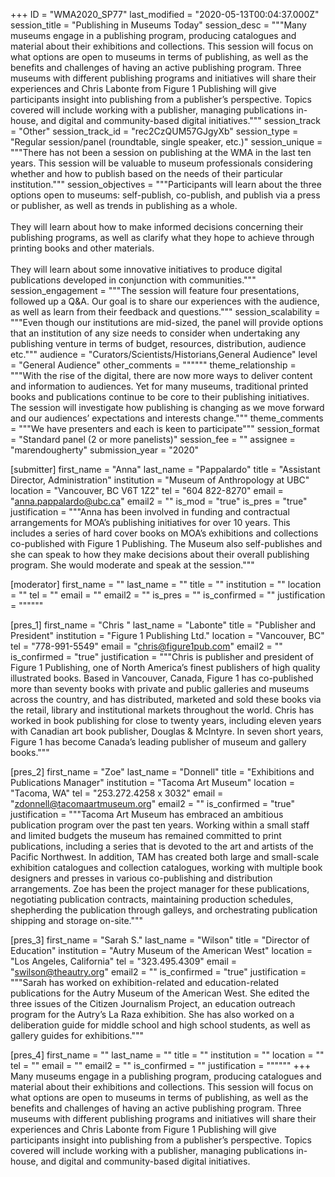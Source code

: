 +++
ID = "WMA2020_SP77"
last_modified = "2020-05-13T00:04:37.000Z"
session_title = "Publishing in Museums Today"
session_desc = """Many museums engage in a publishing program, producing catalogues and material about their exhibitions and collections.  This session will focus on what options are open to museums in terms of publishing, as well as the benefits and challenges of having an active publishing program.  Three museums with different publishing programs and initiatives will share their experiences and Chris Labonte from Figure 1 Publishing will give participants insight into publishing from a publisher’s perspective.  Topics covered will include working with a publisher, managing publications in-house, and digital and community-based digital initiatives."""
session_track = "Other"
session_track_id = "rec2CzQUM57GJgyXb"
session_type = "Regular session/panel (roundtable, single speaker, etc.)"
session_unique = """There has not been a session on publishing at the WMA in the last ten years. This session will be valuable to museum professionals considering whether and how to publish based on the needs of their particular institution."""
session_objectives = """Participants will learn about the three options open to museums:  self-publish, co-publish, and publish via a press or publisher, as well as trends in publishing as a whole.<br><br>They will learn about how to make informed decisions concerning their publishing programs, as well as clarify what they hope to achieve through printing books and other materials.<br><br>They will learn about some innovative initiatives to produce digital publications developed in conjunction with communities."""
session_engagement = """The session will feature four presentations, followed up a Q&A.  Our goal is to share our experiences with the audience, as well as learn from their feedback and questions."""
session_scalability = """Even though our institutions are mid-sized, the panel will provide options that an institution of any size needs to consider when undertaking any publishing venture in terms of budget, resources, distribution, audience etc."""
audience = "Curators/Scientists/Historians,General Audience"
level = "General Audience"
other_comments = """"""
theme_relationship = """With the rise of the digital, there are now more ways to deliver content and information to audiences.  Yet for many museums, traditional printed books and publications continue to be core to their publishing initiatives.  The session will investigate how publishing is changing as we move forward and our audiences’ expectations and interests change."""
theme_comments = """We have presenters and each is keen to participate"""
session_format = "Standard panel (2 or more panelists)"
session_fee = ""
assignee = "marendougherty"
submission_year = "2020"

[submitter]
first_name = "Anna"
last_name = "Pappalardo"
title = "Assistant Director, Administration"
institution = "Museum of Anthropology at UBC"
location = "Vancouver, BC V6T 1Z2"
tel = "604 822-8270"
email = "anna.pappalardo@ubc.ca"
email2 = ""
is_mod = "true"
is_pres = "true"
justification = """Anna has been involved in funding and contractual arrangements for MOA’s publishing initiatives for over 10 years.  This includes a series of hard cover books on MOA’s exhibitions and collections co-published with Figure 1 Publishing.  The Museum also self-publishes and she can speak to how they make decisions about their overall publishing program.  She would moderate and speak at the session."""

[moderator]
first_name = ""
last_name = ""
title = ""
institution = ""
location = ""
tel = ""
email = ""
email2 = ""
is_pres = ""
is_confirmed = ""
justification = """"""

[pres_1]
first_name = "Chris "
last_name = "Labonte"
title = "Publisher and President"
institution = "Figure 1 Publishing Ltd."
location = "Vancouver, BC"
tel = "778-991-5549"
email = "chris@figure1pub.com"
email2 = ""
is_confirmed = "true"
justification = """Chris is publisher and president of Figure 1 Publishing, one of North America’s finest publishers of high quality illustrated books. Based in Vancouver, Canada, Figure 1 has co-published more than seventy books with private and public galleries and museums across the country, and has distributed, marketed and sold these books via the retail, library and institutional markets throughout the world. Chris has worked in book publishing for close to twenty years, including eleven years with Canadian art book publisher, Douglas & McIntyre. In seven short years, Figure 1 has become Canada’s leading publisher of museum and gallery books."""

[pres_2]
first_name = "Zoe"
last_name = "Donnell"
title = "Exhibitions and Publications Manager"
institution = "Tacoma Art Museum"
location = "Tacoma, WA"
tel = "253.272.4258 x 3032"
email = "zdonnell@tacomaartmuseum.org"
email2 = ""
is_confirmed = "true"
justification = """Tacoma Art Museum has embraced an ambitious publication program over the past ten years. Working within a small staff and  limited budgets the museum has remained committed to print publications, including a series that is devoted to the art and artists of the Pacific Northwest. In addition, TAM has created both large and small-scale exhibition catalogues and collection catalogues, working with multiple book designers and presses in various co-publishing and distribution arrangements. Zoe has been the project manager for these publications, negotiating publication contracts, maintaining production schedules, shepherding the publication through galleys, and orchestrating publication shipping and storage on-site."""

[pres_3]
first_name = "Sarah S."
last_name = "Wilson"
title = "Director of Education"
institution = "Autry Museum of the American West"
location = "Los Angeles, California"
tel = "323.495.4309"
email = "swilson@theautry.org"
email2 = ""
is_confirmed = "true"
justification = """Sarah has worked on exhibition-related and education-related publications for the Autry Museum of the American West. She edited the three issues of the Citizen Journalism Project, an education outreach program for the Autry’s La Raza exhibition. She has also worked on a deliberation guide for middle school and high school students, as well as gallery guides for exhibitions."""

[pres_4]
first_name = ""
last_name = ""
title = ""
institution = ""
location = ""
tel = ""
email = ""
email2 = ""
is_confirmed = ""
justification = """"""
+++
Many museums engage in a publishing program, producing catalogues and material about their exhibitions and collections.  This session will focus on what options are open to museums in terms of publishing, as well as the benefits and challenges of having an active publishing program.  Three museums with different publishing programs and initiatives will share their experiences and Chris Labonte from Figure 1 Publishing will give participants insight into publishing from a publisher’s perspective.  Topics covered will include working with a publisher, managing publications in-house, and digital and community-based digital initiatives.